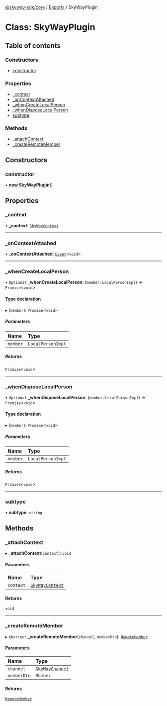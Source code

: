 [@skyway-sdk/core](../README.md) / [Exports](../modules.md) / SkyWayPlugin

# Class: SkyWayPlugin

## Table of contents

### Constructors

- [constructor](SkyWayPlugin.md#constructor)

### Properties

- [\_context](SkyWayPlugin.md#_context)
- [\_onContextAttached](SkyWayPlugin.md#_oncontextattached)
- [\_whenCreateLocalPerson](SkyWayPlugin.md#_whencreatelocalperson)
- [\_whenDisposeLocalPerson](SkyWayPlugin.md#_whendisposelocalperson)
- [subtype](SkyWayPlugin.md#subtype)

### Methods

- [\_attachContext](SkyWayPlugin.md#_attachcontext)
- [\_createRemoteMember](SkyWayPlugin.md#_createremotemember)

## Constructors

### constructor

• **new SkyWayPlugin**()

## Properties

### \_context

• **\_context**: [`SkyWayContext`](SkyWayContext.md)

___

### \_onContextAttached

• **\_onContextAttached**: [`Event`](Event.md)<`void`\>

___

### \_whenCreateLocalPerson

• `Optional` **\_whenCreateLocalPerson**: (`member`: `LocalPersonImpl`) => `Promise`<`void`\>

#### Type declaration

▸ (`member`): `Promise`<`void`\>

##### Parameters

| Name | Type |
| :------ | :------ |
| `member` | `LocalPersonImpl` |

##### Returns

`Promise`<`void`\>

___

### \_whenDisposeLocalPerson

• `Optional` **\_whenDisposeLocalPerson**: (`member`: `LocalPersonImpl`) => `Promise`<`void`\>

#### Type declaration

▸ (`member`): `Promise`<`void`\>

##### Parameters

| Name | Type |
| :------ | :------ |
| `member` | `LocalPersonImpl` |

##### Returns

`Promise`<`void`\>

___

### subtype

• **subtype**: `string`

## Methods

### \_attachContext

▸ **_attachContext**(`context`): `void`

#### Parameters

| Name | Type |
| :------ | :------ |
| `context` | [`SkyWayContext`](SkyWayContext.md) |

#### Returns

`void`

___

### \_createRemoteMember

▸ `Abstract` **_createRemoteMember**(`channel`, `memberDto`): [`RemoteMember`](../interfaces/RemoteMember.md)

#### Parameters

| Name | Type |
| :------ | :------ |
| `channel` | [`SkyWayChannel`](SkyWayChannel.md) |
| `memberDto` | `Member` |

#### Returns

[`RemoteMember`](../interfaces/RemoteMember.md)
